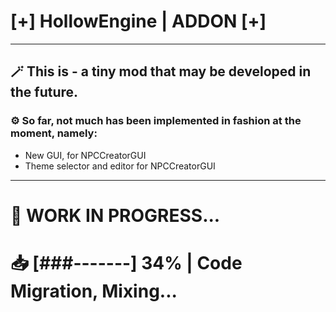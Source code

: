 # [+] HollowEngine | ADDON [+]

---

## 🪄 This is - a tiny mod that may be developed in the future.

### ⚙️ So far, not much has been implemented in fashion at the moment, namely:

- New GUI, for NPCCreatorGUI
- Theme selector and editor for NPCCreatorGUI

---

# 🔧 WORK IN PROGRESS...
# 📥 [###-------] 34% | Code Migration, Mixing...